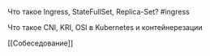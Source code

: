 Что такое Ingress, StateFullSet, Replica-Set?
#ingress 

Что такое CNI, KRI, OSI в Kubernetes и контейнерезации

[[Собеседование]]